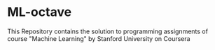# ML-octave
 This Repository contains the solution to programming assignments of course "Machine Learning" by Stanford University on Coursera
